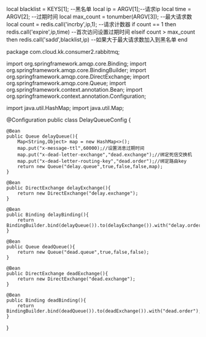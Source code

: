 local blacklist = KEYS[1]; --黑名单
local ip = ARGV[1];--请求ip
local time = ARGV[2]; --过期时间
local max_count = tonumber(ARGV[3]); --最大请求数
local count = redis.call('incrby',ip,1); --请求计数器
if count == 1 then
    redis.call('expire',ip,time) --首次访问设置过期时间
elseif count > max_count then
    redis.call('sadd',blacklist,ip) --如果大于最大请求数加入到黑名单
end    




package com.cloud.kk.consumer2.rabbitmq;

import org.springframework.amqp.core.Binding;
import org.springframework.amqp.core.BindingBuilder;
import org.springframework.amqp.core.DirectExchange;
import org.springframework.amqp.core.Queue;
import org.springframework.context.annotation.Bean;
import org.springframework.context.annotation.Configuration;

import java.util.HashMap;
import java.util.Map;

@Configuration
public class DelayQueueConfig {

    @Bean
    public Queue delayQueue(){
        Map<String,Object> map = new HashMap<>();
        map.put("x-message-ttl",60000);//设置消息过期时间
        map.put("x-dead-letter-exchange","dead.exchange");//绑定死信交换机
        map.put("x-dead-letter-routing-key","dead.order");//绑定路由key
        return new Queue("delay.queue",true,false,false,map);
    }

    @Bean
    public DirectExchange delayExchange(){
        return new DirectExchange("delay.exchange");
    }

    @Bean
    public Binding delayBinding(){
        return BindingBuilder.bind(delayQueue()).to(delayExchange()).with("delay.order");
    }

    @Bean
    public Queue deadQueue(){
        return new Queue("dead.queue",true,false,false);
    }

    @Bean
    public DirectExchange deadExchange(){
        return new DirectExchange("dead.exchange");
    }

    @Bean
    public Binding deadBinding(){
        return BindingBuilder.bind(deadQueue()).to(deadExchange()).with("dead.order");
    }
}
